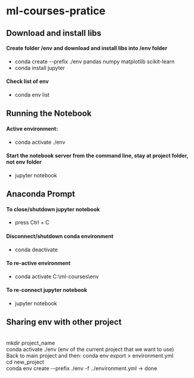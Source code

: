 # ml-courses-pratice
<h2>Download and install libs</h2>

<h4>Create folder /env and download and install libs into /env folder</h4>
<ul><li>conda create --prefix ./env pandas numpy matplotlib scikit-learn</li>
<li>conda install jupyter</li></ul>

<h4>Check list of env </h4>
<ul><li>conda env list</li></ul>

<h2>Running the Notebook</h2>
<h4>Active environment:</h4>
<ul><li>conda activate ./env</li></ul>

<h4>Start the notebook server from the command line, stay at project folder, not env folder</h4>
<ul><li>jupyter notebook</li></ul>

<h2>Anaconda Prompt</h2>
<h4>To close/shutdown jupyter notebook</h4>
<ul><li>press Ctrl + C</li></ul>

<h4>Disconnect/shutdown conda environment</h4>
<ul><li>conda deactivate</li></ul>

<h4>To re-active environment</h4>
<ul><li>conda activate C:\ml-courses\env</li></ul>

<h4>To re-connect jupyter notebook</h4>
<ul><li>jupyter notebook</li></ul>

<h2>Sharing env with other project</h2>
<br> mkdir project_name
<br> conda activate ./env (env of the current project that we want to use)
<br>Back to main project and then:
    conda env export > environment.yml
<br> cd new_project
<br> conda env create --prefix ./env -f ../environment.yml -> done
